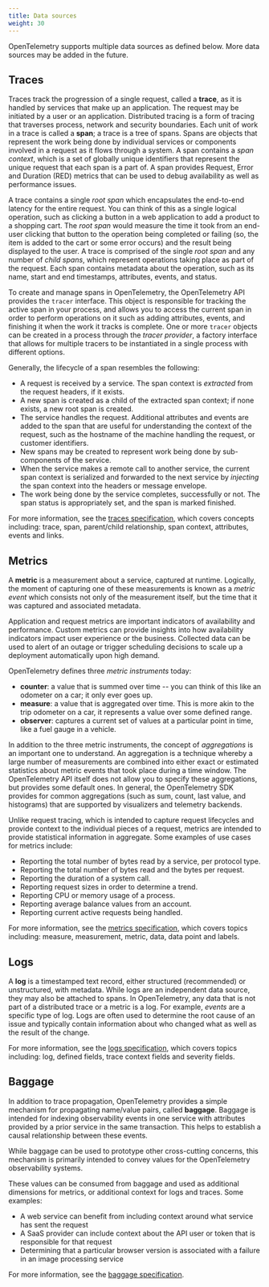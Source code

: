 ```yaml
---
title: Data sources
weight: 30
---
```


OpenTelemetry supports multiple data sources as defined below. More data
sources may be added in the future.

## Traces

Traces track the progression of a single request, called a **trace**, as it is
handled by services that make up an application. The request may be initiated
by a user or an application. Distributed tracing is a form of tracing that
traverses process, network and security boundaries. Each unit of work in a
trace is called a **span**; a trace is a tree of spans. Spans are objects
that represent the work being done by individual services or components
involved in a request as it flows through a system. A span contains a _span
context_, which is a set of globally unique identifiers that represent the
unique request that each span is a part of. A span provides Request, Error
and Duration (RED) metrics that can be used to debug availability as
well as performance issues.

A trace contains a single _root span_ which encapsulates the end-to-end latency
for the entire request. You can think of this as a single logical operation,
such as clicking a button in a web application to add a product to a shopping
cart. The _root span_ would measure the time it took from an end-user clicking
that button to the operation being completed or failing (so, the item is added
to the cart or some error occurs) and the result being displayed to the user. A
trace is comprised of the single _root span_ and any number of _child spans_,
which represent operations taking place as part of the request. Each span
contains metadata about the operation, such as its name, start and end
timestamps, attributes, events, and status.

To create and manage spans in OpenTelemetry, the OpenTelemetry API provides the `tracer`
interface. This object is responsible for tracking the active span in your
process, and allows you to access the current span in order to perform
operations on it such as adding attributes, events, and finishing it when the
work it tracks is complete. One or more `tracer` objects can be created in a
process through the _tracer provider_, a factory interface that allows for
multiple tracers to be instantiated in a single process with different options.

Generally, the lifecycle of a span resembles the following:

- A request is received by a service. The span context is _extracted_ from the
  request headers, if it exists.
- A new span is created as a child of the extracted span context; if none
  exists, a new root span is created.
- The service handles the request. Additional attributes and events are added
  to the span that are useful for understanding the context of the request,
  such as the hostname of the machine handling the request, or customer
  identifiers.
- New spans may be created to represent work being done by sub-components of
  the service.
- When the service makes a remote call to another service, the current span
  context is serialized and forwarded to the next service by _injecting_ the
  span context into the headers or message envelope.
- The work being done by the service completes, successfully or not. The span
  status is appropriately set, and the span is marked finished.

For more information, see the [traces specification][],
which covers concepts including: trace, span, parent/child relationship, span
context, attributes, events and links.

## Metrics

A **metric** is a measurement about a service, captured at runtime. Logically,
the moment of capturing one of these measurements is known as a _metric event_
which consists not only of the measurement itself, but the time that it was
captured and associated metadata.

Application and request metrics are important indicators of availability and
performance. Custom metrics can provide insights into how availability
indicators impact user experience or the business. Collected data can be used
to alert of an outage or trigger scheduling decisions to scale up a deployment
automatically upon high demand.

OpenTelemetry defines three _metric instruments_ today:

- **counter**: a value that is summed over time -- you can think of
this like an odometer on a car; it only ever goes up.
- **measure**: a value that is aggregated over time. This is more akin to the
  trip odometer on a car, it represents a value over some defined range.
- **observer**: captures a current set of values at a particular point in time,
  like a fuel gauge in a vehicle.

In addition to the three metric instruments, the concept of _aggregations_ is
an important one to understand. An aggregation is a technique whereby a large
number of measurements are combined into either exact or estimated statistics
about metric events that took place during a time window. The OpenTelemetry API
itself does not allow you to specify these aggregations, but provides some
default ones. In general, the OpenTelemetry SDK provides for common
aggregations (such as sum, count, last value, and histograms) that are
supported by visualizers and telemetry backends.

Unlike request tracing, which is intended to capture request lifecycles and
provide context to the individual pieces of a request, metrics are intended to
provide statistical information in aggregate. Some examples of use cases for
metrics include:

- Reporting the total number of bytes read by a service, per protocol type.
- Reporting the total number of bytes read and the bytes per request.
- Reporting the duration of a system call.
- Reporting request sizes in order to determine a trend.
- Reporting CPU or memory usage of a process.
- Reporting average balance values from an account.
- Reporting current active requests being handled.

For more information, see the [metrics specification][],
which covers topics including: measure, measurement, metric, data, data point
and labels.

## Logs

A **log** is a timestamped text record, either structured (recommended) or unstructured,
with metadata. While logs are an independent data source, they may also be
attached to spans. In OpenTelemetry, any data that is not part of a distributed trace or a metric
is a log. For example, _events_ are a specific type of log. Logs are often used
to determine the root cause of an issue and typically contain information about
who changed what as well as the result of the change.

For more information, see the [logs specification][],
which covers topics including: log, defined fields, trace context fields and
severity fields.

## Baggage

In addition to trace propagation, OpenTelemetry provides a simple mechanism 
for propagating name/value pairs, called **baggage**. Baggage is intended 
for indexing observability events in one service with attributes provided 
by a prior service in the same transaction. This helps to establish a 
causal relationship between these events.

While baggage can be used to prototype other cross-cutting concerns, this
mechanism is primarily intended to convey values for the OpenTelemetry 
observability systems.

These values can be consumed from baggage and used as additional dimensions 
for metrics, or additional context for logs and traces. Some examples:

- A web service can benefit from including context around what service has sent the request
- A SaaS provider can include context about the API user or token that is responsible for that request
- Determining that a particular browser version is associated with a failure in an image processing service

For more information, see the [baggage specification][].

[baggage specification]: https://github.com/open-telemetry/opentelemetry-specification/blob/main/specification/overview.md#baggage-signal
[logs specification]: https://github.com/open-telemetry/opentelemetry-specification/blob/main/specification/overview.md#log-signal
[metrics specification]: https://github.com/open-telemetry/opentelemetry-specification/blob/main/specification/overview.md#metric-signal
[traces specification]: https://github.com/open-telemetry/opentelemetry-specification/blob/main/specification/overview.md#tracing-signal